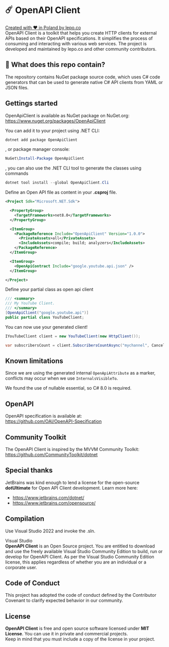 # ☄️ OpenAPI Client

[Created with ❤ in Poland by lepo.co](https://dev.lepo.co/)  
OpenAPI Client is a toolkit that helps you create HTTP clients for external APIs based on their OpenAPI specifications. It simplifies the process of consuming and interacting with various web services. The project is developed and maintained by lepo.co and other community contributors.

## 👀 What does this repo contain?

The repository contains NuGet package source code, which uses C# code generators that can be used to generate native C# API clients from YAML or JSON files.

## Gettings started

OpenApiClient is available as NuGet package on NuGet.org:  
https://www.nuget.org/packages/OpenApiClient

You can add it to your project using .NET CLI:

```powershell
dotnet add package OpenApiClient
```

, or package manager console:

```powershell
NuGet\Install-Package OpenApiClient
```

, you can also use the .NET CLI tool to generate the classes using commands

```powershell
dotnet tool install --global OpenApiClient.Cli
```

Define an Open API file as content in your  **.csproj** file.

```xml
<Project Sdk="Microsoft.NET.Sdk">

  <PropertyGroup>
    <TargetFrameworks>net8.0</TargetFrameworks>
  </PropertyGroup>

  <ItemGroup>
    <PackageReference Include="OpenApiClient" Version="1.0.0">
      <PrivateAssets>all</PrivateAssets>
      <IncludeAssets>compile; build; analyzers</IncludeAssets>
    </PackageReference>
  </ItemGroup>

  <ItemGroup>
    <OpenApiContract Include="google.youtube.api.json" />
  </ItemGroup>

</Project>
```

Define your partial class as open api client

```csharp
/// <summary>
/// My YouTube Client.
/// </summary>
[OpenApiClient("google.youtube.api")]
public partial class YouTubeClient;
```

You can now use your generated client!

```csharp
IYouTubeClient client = new YouTubeClient(new HttpClient());

var subscribersCount = client.SubscribersCountAsync("mychannel", CancellationToken.None);
```

## Known limitations

Since we are using the generated internal `OpenApiAttribute` as a marker, conflicts may occur when we use `InternalsVisibleTo`.

We found the use of nullable essential, so C# 8.0 is required.

## OpenAPI

OpenAPI specification is available at:  
https://github.com/OAI/OpenAPI-Specification

## Community Toolkit

The OpenAPI Client is inspired by the MVVM Community Toolkit:  
https://github.com/CommunityToolkit/dotnet

## Special thanks

JetBrains was kind enough to lend a license for the open-source **dotUltimate** for Open API Client development. Learn more here:

- https://www.jetbrains.com/dotnet/
- https://www.jetbrains.com/opensource/

## Compilation

Use Visual Studio 2022 and invoke the .sln.

Visual Studio  
**OpenAPI Client** is an Open Source project. You are entitled to download and use the freely available Visual Studio Community Edition to build, run or develop for OpenAPI Client. As per the Visual Studio Community Edition license, this applies regardless of whether you are an individual or a corporate user.

## Code of Conduct

This project has adopted the code of conduct defined by the Contributor Covenant to clarify expected behavior in our community.

## License

**OpenAPI Client** is free and open source software licensed under **MIT License**. You can use it in private and commercial projects.  
Keep in mind that you must include a copy of the license in your project.
